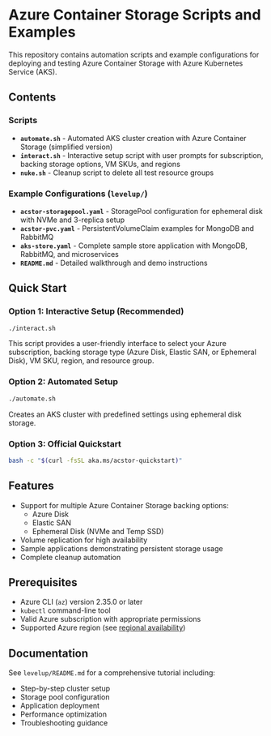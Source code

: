 # Azure Container Storage Scripts and Examples

This repository contains automation scripts and example configurations for deploying and testing Azure Container Storage with Azure Kubernetes Service (AKS).

## Contents

### Scripts

- **`automate.sh`** - Automated AKS cluster creation with Azure Container Storage (simplified version)
- **`interact.sh`** - Interactive setup script with user prompts for subscription, backing storage options, VM SKUs, and regions  
- **`nuke.sh`** - Cleanup script to delete all test resource groups

### Example Configurations (`levelup/`)

- **`acstor-storagepool.yaml`** - StoragePool configuration for ephemeral disk with NVMe and 3-replica setup
- **`acstor-pvc.yaml`** - PersistentVolumeClaim examples for MongoDB and RabbitMQ
- **`aks-store.yaml`** - Complete sample store application with MongoDB, RabbitMQ, and microservices
- **`README.md`** - Detailed walkthrough and demo instructions

## Quick Start

### Option 1: Interactive Setup (Recommended)
```bash
./interact.sh
```
This script provides a user-friendly interface to select your Azure subscription, backing storage type (Azure Disk, Elastic SAN, or Ephemeral Disk), VM SKU, region, and resource group.

### Option 2: Automated Setup
```bash
./automate.sh
```
Creates an AKS cluster with predefined settings using ephemeral disk storage.

### Option 3: Official Quickstart
```bash
bash -c "$(curl -fsSL aka.ms/acstor-quickstart)"
```

## Features

- Support for multiple Azure Container Storage backing options:
  - Azure Disk
  - Elastic SAN  
  - Ephemeral Disk (NVMe and Temp SSD)
- Volume replication for high availability
- Sample applications demonstrating persistent storage usage
- Complete cleanup automation

## Prerequisites

- Azure CLI (`az`) version 2.35.0 or later
- `kubectl` command-line tool
- Valid Azure subscription with appropriate permissions
- Supported Azure region (see [regional availability](https://learn.microsoft.com/en-us/azure/storage/container-storage/container-storage-introduction#regional-availability))

## Documentation

See `levelup/README.md` for a comprehensive tutorial including:
- Step-by-step cluster setup
- Storage pool configuration  
- Application deployment
- Performance optimization
- Troubleshooting guidance
